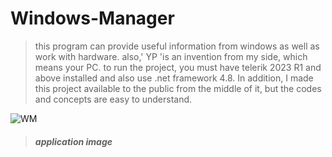 # Windows-Manager
> this program can provide useful information from windows as well as work with hardware. also,' YP 'is an invention from my side, which means your PC.
> to run the project, you must have telerik 2023 R1 and above installed and also use .net framework 4.8.
> In addition, I made this project available to the public from the middle of it, but the codes and concepts are easy to understand.

![WM ](https://github.com/alirezaabbasi-dev/Windows-Manager/assets/133563624/7ef1583b-df4f-4a15-adb4-9598ddfb7d13) <br>
> ##### **application image**


